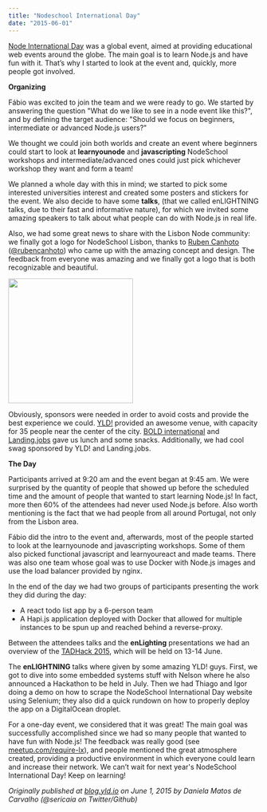 ```yaml
---
title: "Nodeschool International Day"
date: "2015-06-01"
---
```


[Node International Day](http://nodeschool.io/international-day/) was a global event, aimed at providing educational web events around the globe. The main goal is to learn Node.js and have fun with it. That’s why I started to look at the event and, quickly, more people got involved.

**Organizing**

Fábio was excited to join the team and we were ready to go. We started by answering the question "What do we like to see in a node event like this?", and by defining the target audience: "Should we focus on beginners, intermediate or advanced Node.js users?"

We thought we could join both worlds and create an event where beginners could start to look at **learnyounode** and **javascripting** NodeSchool workshops and intermediate/advanced ones could just pick whichever workshop they want and form a team!

We planned a whole day with this in mind; we started to pick some interested universities interest and created some posters and stickers for the event. We also decide to have some **talks**, (that we called enLIGHTNING talks, due to their fast and informative nature), for which we invited some amazing speakers to talk about what people can do with Node.js in real life.

Also, we had some great news to share with the Lisbon Node community: we finally got a logo for NodeSchool Lisbon, thanks to [Ruben Canhoto](http://rubencanhoto.com/) ([@rubencanhoto](https://twitter.com/rubencanhoto)) who came up with the amazing concept and design. The feedback from everyone was amazing and we finally got a logo that is both recognizable and beautiful.

<img src="https://cdn.rawgit.com/nodeschool/lisbon/master/logos/NodeSchool-LX.png" width="250" height="250" />

Obviously, sponsors were needed in order to avoid costs and provide the best experience we could. [YLD!](http://yld.io) provided an awesome venue, with capacity for 35 people near the center of the city. [BOLD international](http://www.boldint.com) and [Landing.jobs](https://www.landing.jobs/) gave us lunch and some snacks. Additionally, we had cool swag sponsored by YLD! and Landing.jobs.

**The Day**

Participants arrived at 9:20 am and the event began at 9:45 am. We were surprised by the quantity of people that showed up before the scheduled time and the amount of people that wanted to start learning Node.js! In fact, more then 60% of the attendees had never used Node.js before. Also worth mentioning is the fact that we had people from all around Portugal, not only from the Lisbon area.

Fábio did the intro to the event and, afterwards, most of the people started to look at the learnyounode and javascripting workshops. Some of them also picked functional javascript and learnyoureact and made teams. There was also one team whose goal was to use Docker with Node.js images and use the load balancer provided by nginx.

In the end of the day we had two groups of participants presenting the work they did during the day:

* A react todo list app by a 6-person team
* A Hapi.js application deployed with Docker that allowed for multiple instances to be spun up and reached behind a reverse-proxy.

Between the attendees talks and the **enLighting** presentations we had an overview of the [TADHack 2015](http://tadhack.com/2015/), which will be held on 13-14 June.

The **enLIGHTNING** talks where given by some amazing YLD! guys. First, we got to dive into some embedded systems stuff with Nelson where he also announced a Hackathon to be held in July. Then we had Thiago and Igor doing a demo on how to scrape the NodeSchool International Day website using Selenium; they also did a quick rundown on how to properly deploy the app on a DigitalOcean droplet.

For a one-day event, we considered that it was great! The main goal was successfully accomplished since we had so many people that wanted to have fun with Node.js! The feedback was really good (see [meetup.com/require-lx](http://www.meetup.com/require-lx/events/221544407/)), and people mentioned the great atmosphere created, providing a productive environment in which everyone could learn and increase their network. We can’t wait for next year's NodeSchool International Day! Keep on learning!

*Originally published at [blog.yld.io](https://blog.yld.io/) on June 1, 2015 by Daniela Matos de Carvalho (@sericaia on Twitter/Github)*
